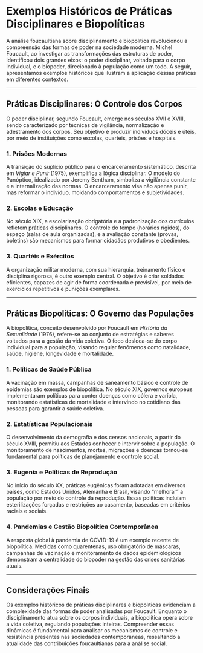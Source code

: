 # Exemplos Históricos de Práticas Disciplinares e Biopolíticas

A análise foucaultiana sobre disciplinamento e biopolítica revolucionou a compreensão das formas de poder na sociedade moderna. Michel Foucault, ao investigar as transformações das estruturas de poder, identificou dois grandes eixos: o poder disciplinar, voltado para o corpo individual, e o biopoder, direcionado à população como um todo. A seguir, apresentamos exemplos históricos que ilustram a aplicação dessas práticas em diferentes contextos.

---

## Práticas Disciplinares: O Controle dos Corpos

O poder disciplinar, segundo Foucault, emerge nos séculos XVII e XVIII, sendo caracterizado por técnicas de vigilância, normalização e adestramento dos corpos. Seu objetivo é produzir indivíduos dóceis e úteis, por meio de instituições como escolas, quartéis, prisões e hospitais.

### 1. Prisões Modernas

A transição do suplício público para o encarceramento sistemático, descrita em *Vigiar e Punir* (1975), exemplifica a lógica disciplinar. O modelo do Panóptico, idealizado por Jeremy Bentham, simboliza a vigilância constante e a internalização das normas. O encarceramento visa não apenas punir, mas reformar o indivíduo, moldando comportamentos e subjetividades.

### 2. Escolas e Educação

No século XIX, a escolarização obrigatória e a padronização dos currículos refletem práticas disciplinares. O controle do tempo (horários rígidos), do espaço (salas de aula organizadas), e a avaliação constante (provas, boletins) são mecanismos para formar cidadãos produtivos e obedientes.

### 3. Quartéis e Exércitos

A organização militar moderna, com sua hierarquia, treinamento físico e disciplina rigorosa, é outro exemplo central. O objetivo é criar soldados eficientes, capazes de agir de forma coordenada e previsível, por meio de exercícios repetitivos e punições exemplares.

---

## Práticas Biopolíticas: O Governo das Populações

A biopolítica, conceito desenvolvido por Foucault em *História da Sexualidade* (1976), refere-se ao conjunto de estratégias e saberes voltados para a gestão da vida coletiva. O foco desloca-se do corpo individual para a população, visando regular fenômenos como natalidade, saúde, higiene, longevidade e mortalidade.

### 1. Políticas de Saúde Pública

A vacinação em massa, campanhas de saneamento básico e controle de epidemias são exemplos de biopolítica. No século XIX, governos europeus implementaram políticas para conter doenças como cólera e varíola, monitorando estatísticas de mortalidade e intervindo no cotidiano das pessoas para garantir a saúde coletiva.

### 2. Estatísticas Populacionais

O desenvolvimento da demografia e dos censos nacionais, a partir do século XVIII, permitiu aos Estados conhecer e intervir sobre a população. O monitoramento de nascimentos, mortes, migrações e doenças tornou-se fundamental para políticas de planejamento e controle social.

### 3. Eugenia e Políticas de Reprodução

No início do século XX, práticas eugênicas foram adotadas em diversos países, como Estados Unidos, Alemanha e Brasil, visando “melhorar” a população por meio do controle da reprodução. Essas políticas incluíam esterilizações forçadas e restrições ao casamento, baseadas em critérios raciais e sociais.

### 4. Pandemias e Gestão Biopolítica Contemporânea

A resposta global à pandemia de COVID-19 é um exemplo recente de biopolítica. Medidas como quarentenas, uso obrigatório de máscaras, campanhas de vacinação e monitoramento de dados epidemiológicos demonstram a centralidade do biopoder na gestão das crises sanitárias atuais.

---

## Considerações Finais

Os exemplos históricos de práticas disciplinares e biopolíticas evidenciam a complexidade das formas de poder analisadas por Foucault. Enquanto o disciplinamento atua sobre os corpos individuais, a biopolítica opera sobre a vida coletiva, regulando populações inteiras. Compreender essas dinâmicas é fundamental para analisar os mecanismos de controle e resistência presentes nas sociedades contemporâneas, ressaltando a atualidade das contribuições foucaultianas para a análise social.